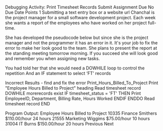 Debugging Activity: Print Timesheet Records
Submit Assignment
Due No Due Date  Points 1  Submitting a text entry box or a website url
Chanchal is the project manager for a small software development project. Each week she wants a report of the employees who have worked on her project full-time.

She has developed the pseudocode below but since she is the project manager and not the programmer it has an error in it. It's your job to fix the error to make her look good to the team. She plans to present the report at the standing meeting tomorrow morning. If you succeed she will look good and remember you when assigning new tasks.

You had told her that she would need a DOWHILE loop to control the repetition And an IF statement to select ‘FT’ records

Incorrect Results - find and fix the error
Print_Hours_Billed_To_Project
Print "Employee Hours Billed to Project" heading
    Read timesheet record
    DOWHILE morerecords exist
        IF timesheet_status = 'FT' THEN
            Print EmployeeID, Department, Billing Rate, Hours Worked
        ENDIF
    ENDDO
    Read timesheet record
END

Program Output:
Employee Hours Billed to Project
    10335 Finance    Smithers  $110.00/hour 24 hours
    21555 Marketing  Wiggims   $75.00/hour  10 hours
    31004 IT         Burns     $150.00/hour 20 hours
Previous Next
